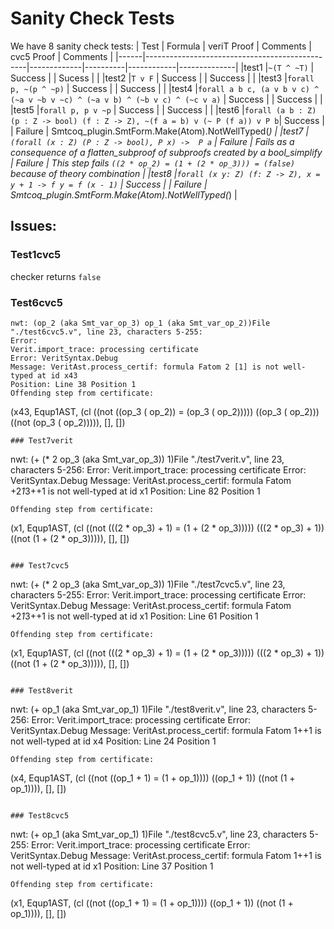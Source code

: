 
# Sanity Check Tests
We have 8 sanity check tests:
| Test | Formula                                        | veriT Proof | Comments | cvc5 Proof | Comments     | 
|------|------------------------------------------------|-------------|----------|------------|--------------|
|test1 |`~(T ^ ~T)`                                     | Success      |          | Sucess    |              |
|test2 |`T v F`                                         | Success      |          | Success     |              |
|test3 |`forall p, ~(p ^ ~p)`                           | Success      |          | Success     |              |
|test4 |`forall a b c, (a v b v c) ^ (~a v ~b v ~c) ^ (~a v b) ^ (~b v c) ^ (~c v a)`    | Success      |          | Success     |              | 
|test5 |`forall p, p v ~p`                              | Success      |          | Success     |             |
|test6 |`forall (a b : Z) (p : Z -> bool) (f : Z -> Z), ~(f a = b) v (~ P (f a)) v P b`| Success     |          | Failure    | Smtcoq_plugin.SmtForm.Make(Atom).NotWellTyped(_) |
|test7 |`(forall (x : Z) (P : Z -> bool), P x) ->  P a` | Failure      | Fails as a consequence of a flatten_subproof of subproofs created by a bool_simplify  | Failure     | This step fails `((2 * op_2) = (1 + (2 * op_3))) = (false)` because of theory combination |
|test8 |`forall (x y: Z) (f: Z -> Z), x = y + 1 -> f y = f (x - 1)`                  | Success     |         | Failure    | Smtcoq_plugin.SmtForm.Make(Atom).NotWellTyped(_) |

## Issues:

### Test1cvc5
checker returns `false`

### Test6cvc5
```
nwt: (op_2 (aka Smt_var_op_3) op_1 (aka Smt_var_op_2))File "./test6cvc5.v", line 23, characters 5-255:
Error:
Verit.import_trace: processing certificate
Error: VeritSyntax.Debug
Message: VeritAst.process_certif: formula Fatom 2 [1] is not well-typed at id x43
Position: Line 38 Position 1
Offending step from certificate:
```
(x43, Equp1AST, (cl  ((not ((op_3 ( op_2)) = (op_3 ( op_2))))) ((op_3 ( op_2))) ((not (op_3 ( op_2))))), [], [])
```
### Test7verit
```
nwt: (+ (* 2 op_3 (aka Smt_var_op_3)) 1)File "./test7verit.v", line 23, characters 5-256:
Error:
Verit.import_trace: processing certificate
Error: VeritSyntax.Debug
Message: VeritAst.process_certif: formula Fatom +2*1*3++1 is not well-typed at id x1
Position: Line 82 Position 1
```
Offending step from certificate:
```
(x1, Equp1AST, (cl  ((not (((2 * op_3) + 1) = (1 + (2 * op_3))))) (((2 * op_3) + 1)) ((not (1 + (2 * op_3))))), [], [])
```

### Test7cvc5
```
nwt: (+ (* 2 op_3 (aka Smt_var_op_3)) 1)File "./test7cvc5.v", line 23, characters 5-255:
Error:
Verit.import_trace: processing certificate
Error: VeritSyntax.Debug
Message: VeritAst.process_certif: formula Fatom +2*1*3++1 is not well-typed at id x1
Position: Line 61 Position 1

```
Offending step from certificate:
```
(x1, Equp1AST, (cl  ((not (((2 * op_3) + 1) = (1 + (2 * op_3))))) (((2 * op_3) + 1)) ((not (1 + (2 * op_3))))), [], [])
```

### Test8verit
```
nwt: (+ op_1 (aka Smt_var_op_1) 1)File "./test8verit.v", line 23, characters 5-256:
Error:
Verit.import_trace: processing certificate
Error: VeritSyntax.Debug
Message: VeritAst.process_certif: formula Fatom 1++1 is not well-typed at id x4
Position: Line 24 Position 1
```
Offending step from certificate:
```
(x4, Equp1AST, (cl  ((not ((op_1 + 1) = (1 + op_1)))) ((op_1 + 1)) ((not (1 + op_1)))), [], [])
```

### Test8cvc5
```
nwt: (+ op_1 (aka Smt_var_op_1) 1)File "./test8cvc5.v", line 23, characters 5-255:
Error:
Verit.import_trace: processing certificate
Error: VeritSyntax.Debug
Message: VeritAst.process_certif: formula Fatom 1++1 is not well-typed at id x1
Position: Line 37 Position 1

```
Offending step from certificate:
```
(x1, Equp1AST, (cl  ((not ((op_1 + 1) = (1 + op_1)))) ((op_1 + 1)) ((not (1 + op_1)))), [], [])
```